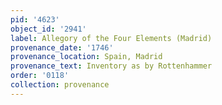 ```yaml
---
pid: '4623'
object_id: '2941'
label: Allegory of the Four Elements (Madrid)
provenance_date: '1746'
provenance_location: Spain, Madrid
provenance_text: Inventory as by Rottenhammer
order: '0118'
collection: provenance
---
```

